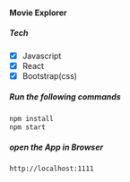 #### Movie Explorer

##### Tech
- [x] Javascript
- [x] React
- [x] Bootstrap(css)

##### Run the following commands
```sh
npm install
npm start
```

##### open the App in Browser
```
http://localhost:1111
```